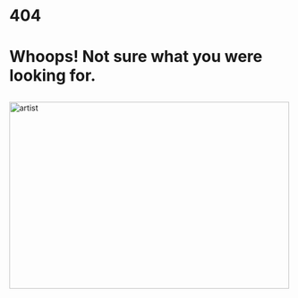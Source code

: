 <h1>404</h1>
<h1>Whoops! Not sure what you were looking for.</h1>

<html>
<body>
<blockquote class="imgur-embed-pub" lang="en" data-id="a/kmx5lMO" data-context="false" ><a href="//imgur.com/a/kmx5lMO"></a></blockquote><script async src="//s.imgur.com/min/embed.js" charset="utf-8"></script>
<h2></h2>
<img src="https://imgur.com/naAyL2X" alt="artist" width="500" height="333">

</body>
</html>
